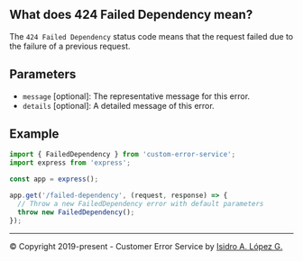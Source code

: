 ## What does 424 Failed Dependency mean?

The `424 Failed Dependency` status code means that the request failed due to the failure of a previous request.

## Parameters

- `message` [optional]: The representative message for this error.
- `details` [optional]: A detailed message of this error.

## Example

```javascript
import { FailedDependency } from 'custom-error-service';
import express from 'express';

const app = express();

app.get('/failed-dependency', (request, response) => {
  // Throw a new FailedDependency error with default parameters
  throw new FailedDependency();
});
```

---

&copy; Copyright 2019-present - Customer Error Service by [Isidro A. López G.](https://ialopezg.com/)
